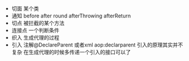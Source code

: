 * 切面  某个类
* 通知 before after round afterThrowing afterReturn
* 切点 被拦截的某个方法
* 连接点 一个判断条件
* 织入 生成代理的过程
* 引入 注解@DeclareParent 或者xml aop:declarparent
引入的原理其实并不复杂 在生成代理的时候多传递一个引入的接口可以了

